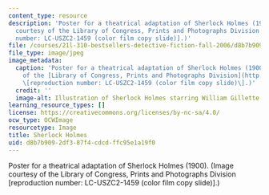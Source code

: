 ```yaml
---
content_type: resource
description: 'Poster for a theatrical adaptation of Sherlock Holmes (1900). (Image
  courtesy of the Library of Congress, Prints and Photographs Division [reproduction
  number: LC-USZC2-1459 (color film copy slide)].)'
file: /courses/21l-310-bestsellers-detective-fiction-fall-2006/d8b7b9092df387f4cdcdffc95e1a19f0_21l-310f06.jpg
file_type: image/jpeg
image_metadata:
  caption: 'Poster for a theatrical adaptation of Sherlock Holmes (1900). (Image courtesy
    of the [Library of Congress, Prints and Photographs Division](http://www.loc.gov/rr/print/)
    \[reproduction number: LC-USZC2-1459 (color film copy slide)\].)'
  credit: ''
  image-alt: Illustration of Sherlock Holmes starring William Gillette.
learning_resource_types: []
license: https://creativecommons.org/licenses/by-nc-sa/4.0/
ocw_type: OCWImage
resourcetype: Image
title: Sherlock Holmes
uid: d8b7b909-2df3-87f4-cdcd-ffc95e1a19f0
---
```

Poster for a theatrical adaptation of Sherlock Holmes (1900). (Image courtesy of the Library of Congress, Prints and Photographs Division [reproduction number: LC-USZC2-1459 (color film copy slide)].)